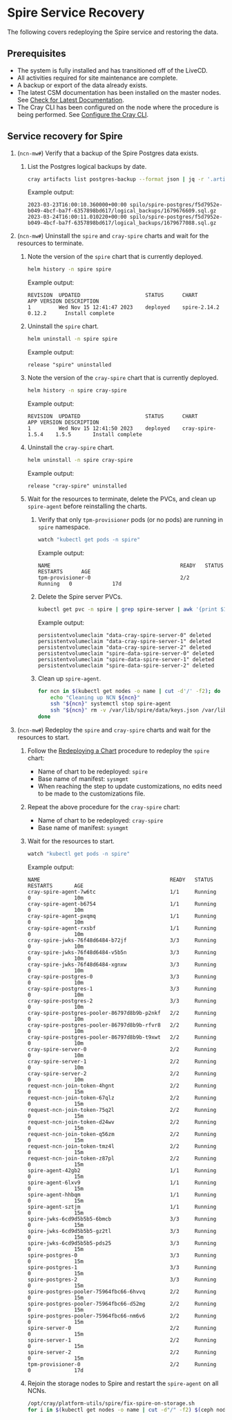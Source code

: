 # Spire Service Recovery

The following covers redeploying the Spire service and restoring the data.

## Prerequisites

- The system is fully installed and has transitioned off of the LiveCD.
- All activities required for site maintenance are complete.
- A backup or export of the data already exists.
- The latest CSM documentation has been installed on the master nodes. See [Check for Latest Documentation](../../update_product_stream/README.md#check-for-latest-documentation).
- The Cray CLI has been configured on the node where the procedure is being performed. See [Configure the Cray CLI](../configure_cray_cli.md).

## Service recovery for Spire

1. (`ncn-mw#`) Verify that a backup of the Spire Postgres data exists.

   1. List the Postgres logical backups by date.

      ```bash
      cray artifacts list postgres-backup --format json | jq -r '.artifacts[] | select(.Key | contains("spilo/spire")) | "\(.LastModified) \(.Key)"'
      ```

      Example output:

      ```text
      2023-03-23T16:00:10.360000+00:00 spilo/spire-postgres/f5d7952e-b049-4bcf-ba7f-6357898bd617/logical_backups/1679676609.sql.gz
      2023-03-24T16:00:11.010220+00:00 spilo/spire-postgres/f5d7952e-b049-4bcf-ba7f-6357898bd617/logical_backups/1679677088.sql.gz
      ```

1. (`ncn-mw#`) Uninstall the `spire` and `cray-spire` charts and wait for the resources to terminate.

   1. Note the version of the `spire` chart that is currently deployed.

      ```bash
      helm history -n spire spire
      ```

      Example output:

      ```text
      REVISION	UPDATED                 	STATUS  	CHART       	APP VERSION	DESCRIPTION
      1       	Wed Nov 15 12:41:47 2023	deployed	spire-2.14.2	0.12.2     	Install complete
      ```

   1. Uninstall the `spire` chart.

      ```bash
      helm uninstall -n spire spire
      ```

      Example output:

      ```text
      release "spire" uninstalled
      ```

   1. Note the version of the `cray-spire` chart that is currently deployed.

      ```bash
      helm history -n spire cray-spire
      ```

      Example output:

      ```text
      REVISION	UPDATED                 	STATUS  	CHART           	APP VERSION	DESCRIPTION
      1       	Wed Nov 15 12:41:50 2023	deployed	cray-spire-1.5.4	1.5.5      	Install complete
      ```

   1. Uninstall the `cray-spire` chart.

      ```bash
      helm uninstall -n spire cray-spire
      ```

      Example output:

      ```text
      release "cray-spire" uninstalled
      ```

   1. Wait for the resources to terminate, delete the PVCs, and clean up `spire-agent` before reinstalling the charts.

      1. Verify that only `tpm-provisioner` pods (or no pods) are running in `spire` namespace.

         ```bash
         watch "kubectl get pods -n spire"
         ```

         Example output:

         ```text
         NAME                                          READY   STATUS    RESTARTS      AGE
         tpm-provisioner-0                             2/2     Running   0             17d
         ```

      1. Delete the Spire server PVCs.

         ```bash
         kubectl get pvc -n spire | grep spire-server | awk '{print $1}' | xargs kubectl delete -n spire pvc
         ```

         Example output:

         ```text
         persistentvolumeclaim "data-cray-spire-server-0" deleted
         persistentvolumeclaim "data-cray-spire-server-1" deleted
         persistentvolumeclaim "data-cray-spire-server-2" deleted
         persistentvolumeclaim "spire-data-spire-server-0" deleted
         persistentvolumeclaim "spire-data-spire-server-1" deleted
         persistentvolumeclaim "spire-data-spire-server-2" deleted
         ```

      1. Clean up `spire-agent`.

         ```bash
         for ncn in $(kubectl get nodes -o name | cut -d'/' -f2); do
             echo "Cleaning up NCN ${ncn}"
             ssh "${ncn}" systemctl stop spire-agent
             ssh "${ncn}" rm -v /var/lib/spire/data/keys.json /var/lib/spire/agent_svid.der /var/lib/spire/bundle.der
         done
         ```

1. (`ncn-mw#`) Redeploy the `spire` and `cray-spire` charts and wait for the resources to start.

   1. Follow the [Redeploying a Chart](../CSM_product_management/Redeploying_a_Chart.md) procedure to redeploy the `spire` chart:

      - Name of chart to be redeployed: `spire`
      - Base name of manifest: `sysmgmt`
      - When reaching the step to update customizations, no edits need to be made to the customizations file.

   1. Repeat the above procedure for the `cray-spire` chart:

      - Name of chart to be redeployed: `cray-spire`
      - Base name of manifest: `sysmgmt`

   1. Wait for the resources to start.

      ```bash
      watch "kubectl get pods -n spire"
      ```

      Example output:

      ```text
      NAME                                          READY   STATUS    RESTARTS       AGE
      cray-spire-agent-7w6tc                        1/1     Running   0              10m
      cray-spire-agent-b6754                        1/1     Running   0              10m
      cray-spire-agent-pxqmq                        1/1     Running   0              10m
      cray-spire-agent-rxsbf                        1/1     Running   0              10m
      cray-spire-jwks-76f48d6484-b72jf              3/3     Running   0              10m
      cray-spire-jwks-76f48d6484-v5b5n              3/3     Running   0              10m
      cray-spire-jwks-76f48d6484-xgnxw              3/3     Running   0              10m
      cray-spire-postgres-0                         3/3     Running   0              10m
      cray-spire-postgres-1                         3/3     Running   0              10m
      cray-spire-postgres-2                         3/3     Running   0              10m
      cray-spire-postgres-pooler-86797d8b9b-p2nkf   2/2     Running   0              10m
      cray-spire-postgres-pooler-86797d8b9b-rfvr8   2/2     Running   0              10m
      cray-spire-postgres-pooler-86797d8b9b-t9xwt   2/2     Running   0              10m
      cray-spire-server-0                           2/2     Running   0              10m
      cray-spire-server-1                           2/2     Running   0              10m
      cray-spire-server-2                           2/2     Running   0              10m
      request-ncn-join-token-4hgnt                  2/2     Running   0              15m
      request-ncn-join-token-67qlz                  2/2     Running   0              15m
      request-ncn-join-token-75q2l                  2/2     Running   0              15m
      request-ncn-join-token-d24wv                  2/2     Running   0              15m
      request-ncn-join-token-q56zm                  2/2     Running   0              15m
      request-ncn-join-token-tmz4l                  2/2     Running   0              15m
      request-ncn-join-token-z87pl                  2/2     Running   0              15m
      spire-agent-42gb2                             1/1     Running   0              15m
      spire-agent-6lxv9                             1/1     Running   0              15m
      spire-agent-hhbqm                             1/1     Running   0              15m
      spire-agent-sztjm                             1/1     Running   0              15m
      spire-jwks-6cd9d5b5b5-6bmcb                   3/3     Running   0              15m
      spire-jwks-6cd9d5b5b5-gz2tl                   3/3     Running   0              15m
      spire-jwks-6cd9d5b5b5-pds25                   3/3     Running   0              15m
      spire-postgres-0                              3/3     Running   0              15m
      spire-postgres-1                              3/3     Running   0              15m
      spire-postgres-2                              3/3     Running   0              15m
      spire-postgres-pooler-75964fbc66-6hvvq        2/2     Running   0              15m
      spire-postgres-pooler-75964fbc66-d52mg        2/2     Running   0              15m
      spire-postgres-pooler-75964fbc66-nm6v6        2/2     Running   0              15m
      spire-server-0                                2/2     Running   0              15m
      spire-server-1                                2/2     Running   0              15m
      spire-server-2                                2/2     Running   0              15m
      tpm-provisioner-0                             2/2     Running   0              17d
      ```

   1. Rejoin the storage nodes to Spire and restart the `spire-agent` on all NCNs.

      ```bash
      /opt/cray/platform-utils/spire/fix-spire-on-storage.sh
      for i in $(kubectl get nodes -o name | cut -d"/" -f2) $(ceph node ls | jq -r '.[] | keys[]' | sort -u); do ssh $i systemctl start spire-agent; done
      ```
